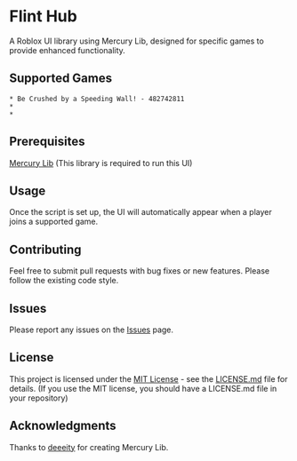# Flint Hub
A Roblox UI library using Mercury Lib, designed for specific games to provide enhanced functionality.

## Supported Games
    * Be Crushed by a Speeding Wall! - 482742811
    * 
    * 

## Prerequisites
[Mercury Lib](https://github.com/deeeity/mercury-lib) (This library is required to run this UI)

## Usage
Once the script is set up, the UI will automatically appear when a player joins a supported game.

## Contributing
Feel free to submit pull requests with bug fixes or new features.
Please follow the existing code style.

## Issues
Please report any issues on the [Issues](https://github.com/OBLIV1ON/FlintHub/issues) page.

## License
This project is licensed under the [MIT License](LICENSE) - see the [LICENSE.md](LICENSE) file for details.  (If you use the MIT license, you should have a LICENSE.md file in your repository)

## Acknowledgments
Thanks to [deeeity](https://github.com/deeeity) for creating Mercury Lib.

